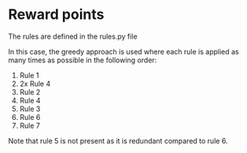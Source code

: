 # Reward points

The rules are defined in the rules.py file


In this case, the greedy approach is used where each rule is applied as many times as possible in the following order:
1. Rule 1
2. 2x Rule 4
3. Rule 2
4. Rule 4
5. Rule 3
6. Rule 6
7. Rule 7

Note that rule 5 is not present as it is redundant compared to rule 6. 
